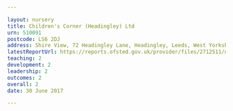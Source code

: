 ```yaml
---

layout: nursery
title: Children's Corner (Headingley) Ltd
urn: 510091
postcode: LS6 2DJ
address: Shire View, 72 Headingley Lane, Headingley, Leeds, West Yorkshire, LS6 2DJ
latestReportUrl: https://reports.ofsted.gov.uk/provider/files/2712511/urn/510091.pdf
teaching: 2
development: 2
leadership: 2
outcomes: 2
overall: 2
date: 30 June 2017

---
```


